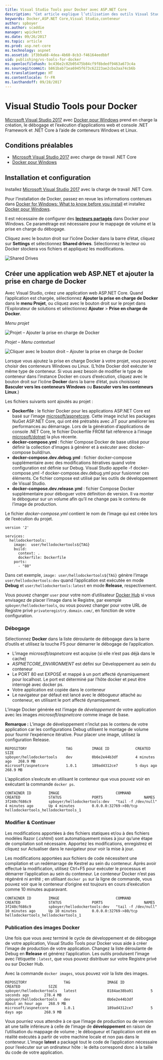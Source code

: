 ```yaml
---
title: Visual Studio Tools pour Docker avec ASP.NET Core
description: "Cet article explique l’utilisation des outils Visual Studio 2017 et de Docker pour Windows pour mettre une application ASP.NET Core dans un conteneur."
keywords: Docker,ASP.NET Core,Visual Studio,conteneur
author: spboyer
ms.author: scaddie
manager: wpickett
ms.date: 09/26/2017
ms.topic: article
ms.prod: asp.net-core
ms.technology: aspnet
ms.assetid: 1f3b9a68-4dea-4b60-8cb3-f46164eedbbf
uid: publishing/vs-tools-for-docker
ms.openlocfilehash: bc436e2c02b05475b84cf9f8bdedf9463a673c4a
ms.sourcegitcommit: b861bab71ea6945f673c62223ae2cba3aa74cb6b
ms.translationtype: HT
ms.contentlocale: fr-FR
ms.lasthandoff: 09/28/2017
---
```

# <a name="visual-studio-tools-for-docker"></a>Visual Studio Tools pour Docker

[Microsoft Visual Studio 2017](https://www.visualstudio.com/) avec [Docker pour Windows](https://docs.docker.com/docker-for-windows/install/) prend en charge la création, le débogage et l’exécution d’applications web et console .NET Framework et .NET Core à l’aide de conteneurs Windows et Linux.

## <a name="prerequisites"></a>Conditions préalables

- [Microsoft Visual Studio 2017](https://www.visualstudio.com/) avec charge de travail .NET Core
- [Docker pour Windows](https://docs.docker.com/docker-for-windows/install/)

## <a name="installation-and-setup"></a>Installation et configuration

Installez [Microsoft Visual Studio 2017](https://docs.microsoft.com/visualstudio/install/install-visual-studio) avec la charge de travail .NET Core.

Pour l’installation de Docker, passez en revue les informations contenues dans [Docker for Windows: What to know before you install](https://docs.docker.com/docker-for-windows/install/#what-to-know-before-you-install) et installez [Docker pour Windows](https://docs.docker.com/docker-for-windows/install/).

Il est nécessaire de configurer des **[lecteurs partagés](https://docs.docker.com/docker-for-windows/#shared-drives)** dans Docker pour Windows. Ce paramétrage est nécessaire pour le mappage de volume et la prise en charge du débogage.

Cliquez avec le bouton droit sur l’icône Docker dans la barre d’état, cliquez sur **Settings** et sélectionnez **Shared drives**. Sélectionnez le lecteur où Docker stockera vos fichiers et appliquez les modifications.

![Shared Drives](./visual-studio-tools-for-docker/_static/settings-shared-drives-win.png)

## <a name="create-an-aspnet-web-application-and-add-docker-support"></a>Créer une application web ASP.NET et ajouter la prise en charge de Docker

Avec Visual Studio, créez une application web ASP.NET Core. Quand l’application est chargée, sélectionnez **Ajouter la prise en charge de Docker** dans le **menu Projet**, ou cliquez avec le bouton droit sur le projet dans l’Explorateur de solutions et sélectionnez **Ajouter** > **Prise en charge de Docker**.

*Menu projet*

![Projet – Ajouter la prise en charge de Docker](./visual-studio-tools-for-docker/_static/project-add-docker-support.png)

*Projet – Menu contextuel*

![Cliquer avec le bouton droit – Ajouter la prise en charge de Docker](./visual-studio-tools-for-docker/_static/right-click-add-docker-support.png)

Lorsque vous ajoutez la prise en charge Docker à votre projet, vous pouvez choisir des conteneurs Windows ou Linux. (L’hôte Docker doit exécuter le même type de conteneur. Si vous avez besoin de modifier le type de conteneur dans l’instance Docker en cours d’exécution, cliquez avec le bouton droit sur l’icône **Docker** dans la barre d’état, puis choisissez **Basculer vers les conteneurs Windows** ou **Basculer vers les conteneurs Linux**.) 

Les fichiers suivants sont ajoutés au projet :

- **Dockerfile** : le fichier Docker pour les applications ASP.NET Core est basé sur l’image [microsoft/aspnetcore](https://hub.docker.com/r/microsoft/aspnetcore). Cette image inclut les packages NuGet ASP.NET Core, qui ont été prétraités avec JiT pour améliorer les performances au démarrage. Lors de la génération d’applications de console .NET Core, le fichier Dockerfile FROM fait référence à l’image [microsoft/dotnet](https://hub.docker.com/r/microsoft/dotnet) la plus récente.   
- **docker-compose.yml** : fichier Compose Docker de base utilisé pour définir la collection d’images à générer et à exécuter avec docker-compose build/run.   
- **docker-compose.dev.debug.yml** : fichier docker-compose supplémentaire avec des modifications itératives quand votre configuration est définie sur Debug. Visual Studio appelle -f docker-compose.yml -f docker-compose.dev.debug.yml pour fusionner ces éléments. Ce fichier compose est utilisé par les outils de développement de Visual Studio.   
- **docker-compose.dev.release.yml** : fichier Compose Docker supplémentaire pour déboguer votre définition de version. Il va monter le débogueur sur un volume afin qu’il ne change pas le contenu de l’image de production.  

Le fichier *docker-compose.yml* contient le nom de l’image qui est créée lors de l’exécution du projet. 

```
version '2'

services:
  hellodockertools:
    image:  user/hellodockertools${TAG}
    build:
      context: .
      dockerfile: Dockerfile
    ports:
      - "80"
``` 

Dans cet exemple, `image: user/hellodockertools${TAG}` génère l’image `user/hellodockertools:dev` quand l’application est exécutée en mode **Debug** et `user/hellodockertools:latest` en mode **Release**, respectivement. 

Vous pouvez changer `user` pour votre nom d’utilisateur [Docker Hub](https://hub.docker.com/) si vous envisagez de placer l’image dans le Registre, par exemple `spboyer/hellodockertools`, ou vous pouvez changer pour votre URL de Registre privé `privateregistry.domain.com/`, en fonction de votre configuration.

### <a name="debugging"></a>Débogage

Sélectionnez **Docker** dans la liste déroulante de débogage dans la barre d’outils et utilisez la touche F5 pour démarrer le débogage de l’application. 

- L’image *microsoft/aspnetcore* est acquise (si elle n’est pas déjà dans le cache)
- *ASPNETCORE_ENVIRONMENT* est défini sur Développement au sein du conteneur
- Le PORT 80 est EXPOSÉ et mappé à un port affecté dynamiquement pour localhost. Le port est déterminé par l’hôte docker et peut être interrogé avec docker ps. 
- Votre application est copiée dans le conteneur
- Le navigateur par défaut est lancé avec le débogueur attaché au conteneur, en utilisant le port affecté dynamiquement. 

L’image Docker générée est l’image de *développement* de votre application avec les images *microsoft/aspnetcore* comme image de base.

**Remarque :** L’image de développement n’inclut pas le contenu de votre application car les configurations Debug utilisent le montage de volume pour fournir l’expérience itérative. Pour placer une image, utilisez la configuration Release.

```console
REPOSITORY                  TAG         IMAGE ID            CREATED         SIZE
spboyer/hellodockertools    dev         0b6e2e44b3df        4 minutes ago   268.9 MB
microsoft/aspnetcore        1.0.1       189ad4312ce7        5 days ago      268.9 MB
```

L’application s’exécute en utilisant le conteneur que vous pouvez voir en exécutant la commande `docker ps`.

```console
CONTAINER ID        IMAGE                          COMMAND               CREATED             STATUS              PORTS                   NAMES
3f240cf686c9        spboyer/hellodockertools:dev   "tail -f /dev/null"   4 minutes ago       Up 4 minutes        0.0.0.0:32769->80/tcp   hellodockertools_hellodockertools_1
```

### <a name="edit-and-continue"></a>Modifier & Continuer

Les modifications apportées à des fichiers statiques et/ou à des fichiers modèles Razor (*.cshtml*) sont automatiquement mises à jour qu’une étape de compilation soit nécessaire. Apportez les modifications, enregistrez et cliquez sur Actualiser dans le navigateur pour voir la mise à jour.  

Les modifications apportées aux fichiers de code nécessitent une compilation et un redémarrage de Kestrel au sein du conteneur. Après avoir effectué la modification, utilisez Ctrl+F5 pour exécuter le processus et démarrer l’application au sein du conteneur. Le conteneur Docker n’est pas régénéré ni arrêté ; en utilisant `docker ps` sur la ligne de commande, vous pouvez voir que le conteneur d’origine est toujours en cours d’exécution comme 10 minutes auparavant. 

```console
CONTAINER ID        IMAGE                          COMMAND               CREATED             STATUS              PORTS                   NAMES
3f240cf686c9        spboyer/hellodockertools:dev   "tail -f /dev/null"   10 minutes ago      Up 10 minutes       0.0.0.0:32769->80/tcp   hellodockertools_hellodockertools_1
```

### <a name="publishing-docker-images"></a>Publication des images Docker

Une fois que vous avez terminé le cycle de développement et de débogage de votre application, Visual Studio Tools pour Docker vous aide à créer l’image de production de votre application. Changez la liste déroulante de Debug en **Release** et générez l’application. Les outils produisent l’image avec l’étiquette `:latest`, que vous pouvez distribuer sur votre Registre privé ou sur Docker Hub. 

Avec la commande `docker images`, vous pouvez voir la liste des images.

```console
REPOSITORY                 TAG                 IMAGE ID            CREATED             SIZE
spboyer/hellodockertools   latest              8184ae38ba91        5 seconds ago       278.4 MB
spboyer/hellodockertools   dev                 0b6e2e44b3df        About an hour ago   268.9 MB
microsoft/aspnetcore       1.0.1               189ad4312ce7        5 days ago          268.9 MB
```

Vous pourriez vous attendre à ce que l’image de production ou de version ait une taille inférieure à celle de l’image de **développement** en raison de l’utilisation du mappage de volume ; le débogueur et l’application ont été en réalité exécutés à partir de votre machine locale et non pas dans le conteneur. L’image **latest** a packagé tout le code de l’application nécessaire pour l’exécuter sur un ordinateur hôte : le delta correspond donc à la taille du code de votre application.
